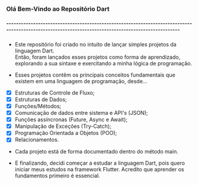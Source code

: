 ### Olá Bem-Vindo ao Repositório Dart 
##### ---------------------------------------------------------------------------------------------------------------------------------------------------                                                                    
- Este repositório foi criado no intuito de lançar simples projetos da linguagem Dart. <br>
Então, foram lançados esses projetos como forma de aprendizado, explorando a sua sintaxe e exercitando a minha lógica de programação.

- Esses projetos contêm os principais conceitos fundamentais que existem em uma linguagem de programação, desde... <br>
- [x] Estruturas de Controle de Fluxo; <br>
- [x] Estruturas de Dados; <br>
- [x] Funções/Métodos; <br>
- [x] Comunicação de dados entre sistema e API's (JSON); <br>
- [x] Funções assíncronas (Future, Async e Await); <br>
- [x] Manipulação de Exceções (Try-Catch); <br>
- [x] Programação Orientada a Objetos (POO); <br>
- [x] Relacionamentos.

- Cada projeto está de forma documentado dentro do método main.

- E finalizando, decidi começar a estudar a linguagem Dart, pois quero iniciar meus estudos na framework Flutter. Acredito que aprender os fundamentos primeiro é essencial.


